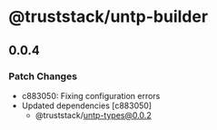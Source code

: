 # @truststack/untp-builder

## 0.0.4

### Patch Changes

- c883050: Fixing configuration errors
- Updated dependencies [c883050]
  - @truststack/untp-types@0.0.2
